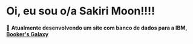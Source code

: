 # Oi, eu sou o/a Sakiri Moon!!!!
👻 **Atualmente desenvolvendo um site com banco de dados para a IBM, [Booker's Galaxy](https://github.com/lipedeoliveira/livrariabooklife.github.io)**
